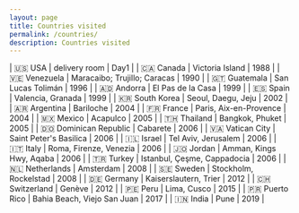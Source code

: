```yaml
---
layout: page
title: Countries visited
permalink: /countries/
description: Countries visited
---
```

| 🇺🇸 USA | delivery room | Day1 |
| 🇨🇦 Canada | Victoria Island | 1988 |
| 🇻🇪 Venezuela | Maracaibo; Trujillo; Caracas | 1990 |
| 🇬🇹 Guatemala | San Lucas Tolimán | 1996 |
| 🇦🇩 Andorra | El Pas de la Casa | 1999 |
| 🇪🇸 Spain | Valencia, Granada | 1999 |
| 🇰🇷 South Korea | Seoul, Daegu, Jeju | 2002 |
| 🇦🇷 Argentina | Bariloche | 2004 |
| 🇫🇷 France | Paris, Aix-en-Provence | 2004 |
| 🇲🇽 Mexico | Acapulco | 2005 |
| 🇹🇭 Thailand | Bangkok, Phuket | 2005 |
| 🇩🇴 Dominican Republic | Cabarete | 2006 |
| 🇻🇦 Vatican City | Saint Peter's Basilica | 2006 |
| 🇮🇱 Israel | Tel Aviv, Jerusalem | 2006 |
| 🇮🇹 Italy | Roma, Firenze, Venezia | 2006 |
| 🇯🇴 Jordan | Amman, Kings Hwy, Aqaba | 2006 |
| 🇹🇷 Turkey | Istanbul, Çeşme, Cappadocia | 2006 |
| 🇳🇱 Netherlands | Amsterdam | 2008 |
| 🇸🇪 Sweden | Stockholm, Rockelstad | 2008 |
| 🇩🇪 Germany | Kaiserslautern, Trier | 2012 |
| 🇨🇭 Switzerland | Genève | 2012 |
| 🇵🇪 Peru | Lima, Cusco | 2015 |
| 🇵🇷 Puerto Rico | Bahia Beach, Viejo San Juan | 2017 |
| 🇮🇳 India | Pune | 2019 |

[^1]: Unincorporated U.S. territory, but more appropriate here than the states list, because they have a flag emoji.